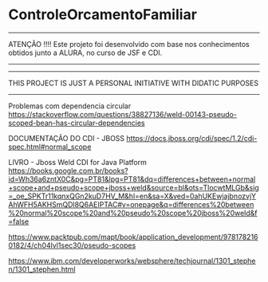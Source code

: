 # ControleOrcamentoFamiliar

*********************************************************************************************
ATENÇÃO !!!!
Este projeto foi desenvolvido com base nos conhecimentos obtidos junto a ALURA, no curso de JSF e CDI. 
*********************************************************************************************

**********************************************************************
THIS PROJECT IS JUST A PERSONAL INITIATIVE WITH DIDATIC PURPOSES 
**********************************************************************


Problemas com dependencia circular
https://stackoverflow.com/questions/38827136/weld-00143-pseudo-scoped-bean-has-circular-dependencies

DOCUMENTAÇÃO DO CDI - JBOSS
https://docs.jboss.org/cdi/spec/1.2/cdi-spec.html#normal_scope


LIVRO - Jboss Weld CDI for Java Platform
https://books.google.com.br/books?id=Wh36a6zntX0C&pg=PT81&lpg=PT81&dq=differences+between+normal+scope+and+pseudo+scope+jboss+weld&source=bl&ots=TlocwtMLGb&sig=_oe_SPKTr11kqnxQGn2kuD7HV_M&hl=en&sa=X&ved=0ahUKEwjajbnozvjYAhWFH5AKHSmQDl8Q6AEIPTAC#v=onepage&q=differences%20between%20normal%20scope%20and%20pseudo%20scope%20jboss%20weld&f=false


https://www.packtpub.com/mapt/book/application_development/9781782160182/4/ch04lvl1sec30/pseudo-scopes

https://www.ibm.com/developerworks/websphere/techjournal/1301_stephen/1301_stephen.html

